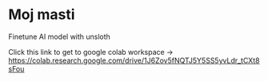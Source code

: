# Moj masti
Finetune AI model with unsloth

Click this link to get to google colab workspace -> https://colab.research.google.com/drive/1J6Zov5fNQTJ5Y5SS5yvLdr_tCXt8sFou
